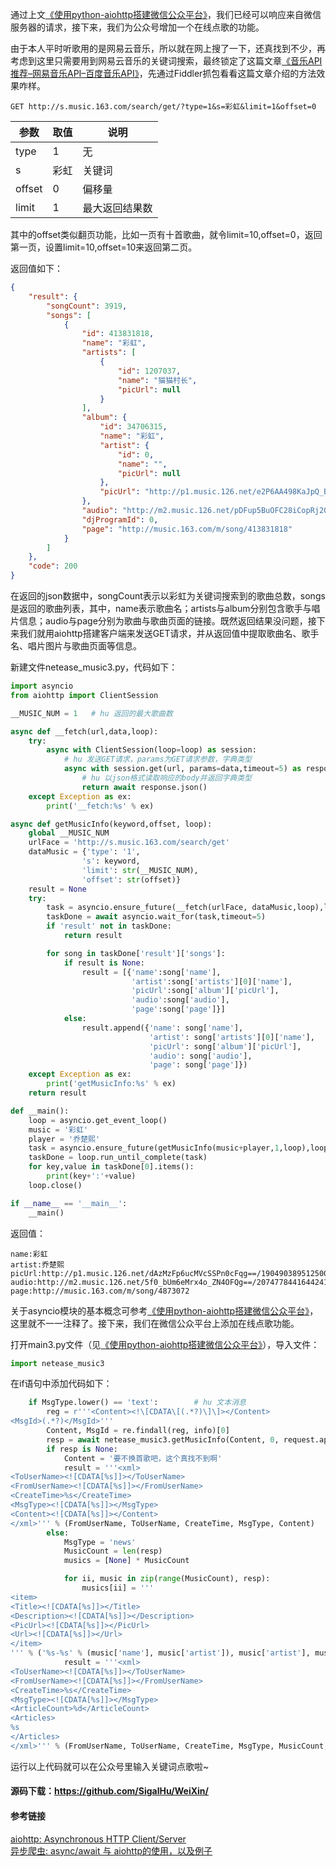 通过上文[《使用python-aiohttp搭建微信公众平台》](http://blog.csdn.net/u011475134/article/details/70147484)，我们已经可以响应来自微信服务器的请求，接下来，我们为公众号增加一个在线点歌的功能。

由于本人平时听歌用的是网易云音乐，所以就在网上搜了一下，还真找到不少，再考虑到这里只需要用到网易云音乐的关键词搜索，最终锁定了这篇文章[《音乐API推荐–网易音乐API–百度音乐API》](http://www.fddcn.cn/music-api-wang-yi-bai-du.html)，先通过Fiddler抓包看看这篇文章介绍的方法效果咋样。
```
GET http://s.music.163.com/search/get/?type=1&s=彩虹&limit=1&offset=0
```
| 参数    | 取值 | 说明 |
| ------ |------| ---- |
| type   | 1    | 无  |
| s      | 彩虹 | 关键词 |
| offset | 0    | 偏移量 |
| limit  | 1    | 最大返回结果数 |
其中的offset类似翻页功能，比如一页有十首歌曲，就令limit=10,offset=0，返回第一页，设置limit=10,offset=10来返回第二页。

返回值如下：
```json
{
    "result": {
        "songCount": 3919,
        "songs": [
            {
                "id": 413831818,
                "name": "彩虹",
                "artists": [
                    {
                        "id": 1207037,
                        "name": "猫猫村长",
                        "picUrl": null
                    }
                ],
                "album": {
                    "id": 34706315,
                    "name": "彩虹",
                    "artist": {
                        "id": 0,
                        "name": "",
                        "picUrl": null
                    },
                    "picUrl": "http://p1.music.126.net/e2P6AA498KaJpQ_BGrfWGw==/17993507788684015.jpg"
                },
                "audio": "http://m2.music.126.net/pDFup5BuOFC28iCopRj2QQ==/3251255884973388.mp3",
                "djProgramId": 0,
                "page": "http://music.163.com/m/song/413831818"
            }
        ]
    },
    "code": 200
}
```
在返回的json数据中，songCount表示以彩虹为关键词搜索到的歌曲总数，songs是返回的歌曲列表，其中，name表示歌曲名；artists与album分别包含歌手与唱片信息；audio与page分别为歌曲与歌曲页面的链接。既然返回结果没问题，接下来我们就用aiohttp搭建客户端来发送GET请求，并从返回值中提取歌曲名、歌手名、唱片图片与歌曲页面等信息。

新建文件netease_music3.py，代码如下：
```py
import asyncio
from aiohttp import ClientSession

__MUSIC_NUM = 1   # hu 返回的最大歌曲数

async def __fetch(url,data,loop):
	try:
		async with ClientSession(loop=loop) as session:
			# hu 发送GET请求，params为GET请求参数，字典类型
			async with session.get(url, params=data,timeout=5) as response:
				# hu 以json格式读取响应的body并返回字典类型
				return await response.json()
	except Exception as ex:
		print('__fetch:%s' % ex)

async def getMusicInfo(keyword,offset, loop):
	global __MUSIC_NUM
	urlFace = 'http://s.music.163.com/search/get'
	dataMusic = {'type': '1',
				's': keyword,
				'limit': str(__MUSIC_NUM),
				'offset': str(offset)}
	result = None
	try:
		task = asyncio.ensure_future(__fetch(urlFace, dataMusic,loop),loop=loop)
		taskDone = await asyncio.wait_for(task,timeout=5)
		if 'result' not in taskDone:
			return result

		for song in taskDone['result']['songs']:
			if result is None:
				result = [{'name':song['name'],
						   'artist':song['artists'][0]['name'],
						   'picUrl':song['album']['picUrl'],
						   'audio':song['audio'],
						   'page':song['page']}]
			else:
				result.append({'name': song['name'],
							   'artist': song['artists'][0]['name'],
							   'picUrl': song['album']['picUrl'],
							   'audio': song['audio'],
							   'page': song['page']})
	except Exception as ex:
		print('getMusicInfo:%s' % ex)
	return result

def __main():
	loop = asyncio.get_event_loop()
	music = '彩虹'
	player = '乔楚熙'
	task = asyncio.ensure_future(getMusicInfo(music+player,1,loop),loop=loop)
	taskDone = loop.run_until_complete(task)
	for key,value in taskDone[0].items():
		print(key+':'+value)
	loop.close()

if __name__ == '__main__':
	__main()
```
返回值：
```
name:彩虹
artist:乔楚熙
picUrl:http://p1.music.126.net/dAzMzFp6ucMVcSSPn0cFqg==/19049038951250054.jpg
audio:http://m2.music.126.net/5f0_bUm6eMrx4o_ZN4OFQg==/2074778441644241.mp3
page:http://music.163.com/m/song/4873072
```
关于asyncio模块的基本概念可参考[《使用python-aiohttp搭建微信公众平台》](http://blog.csdn.net/u011475134/article/details/70147484)，这里就不一一注释了。接下来，我们在微信公众平台上添加在线点歌功能。

打开main3.py文件（见[《使用python-aiohttp搭建微信公众平台》](http://blog.csdn.net/u011475134/article/details/70147484)），导入文件：
```py
import netease_music3
```
在if语句中添加代码如下：
```py
    if MsgType.lower() == 'text':        # hu 文本消息
        reg = r'''<Content><!\[CDATA\[(.*?)\]\]></Content>
<MsgId>(.*?)</MsgId>'''
        Content, MsgId = re.findall(reg, info)[0]
        resp = await netease_music3.getMusicInfo(Content, 0, request.app.loop)
        if resp is None:
            Content = '要不换首歌吧，这个真找不到啊'
            result = '''<xml>
<ToUserName><![CDATA[%s]]></ToUserName>
<FromUserName><![CDATA[%s]]></FromUserName>
<CreateTime>%s</CreateTime>
<MsgType><![CDATA[%s]]></MsgType>
<Content><![CDATA[%s]]></Content>
</xml>''' % (FromUserName, ToUserName, CreateTime, MsgType, Content)
        else:
            MsgType = 'news'
            MusicCount = len(resp)
            musics = [None] * MusicCount

            for ii, music in zip(range(MusicCount), resp):
                musics[ii] = '''
<item>
<Title><![CDATA[%s]]></Title>
<Description><![CDATA[%s]]></Description>
<PicUrl><![CDATA[%s]]></PicUrl>
<Url><![CDATA[%s]]></Url>
</item>
''' % ('%s-%s' % (music['name'], music['artist']), music['artist'], music['picUrl'], music['page'])
            result = '''<xml>
<ToUserName><![CDATA[%s]]></ToUserName>
<FromUserName><![CDATA[%s]]></FromUserName>
<CreateTime>%s</CreateTime>
<MsgType><![CDATA[%s]]></MsgType>
<ArticleCount>%d</ArticleCount>
<Articles>
%s
</Articles>
</xml>''' % (FromUserName, ToUserName, CreateTime, MsgType, MusicCount, ''.join(musics))
```
运行以上代码就可以在公众号里输入关键词点歌啦~
#### 源码下载：https://github.com/SigalHu/WeiXin/
#### 参考链接
[aiohttp: Asynchronous HTTP Client/Server](https://aiohttp.readthedocs.io/en/stable/)</br>
[异步爬虫: async/await 与 aiohttp的使用，以及例子](http://blog.csdn.net/u014595019/article/details/52295642)
